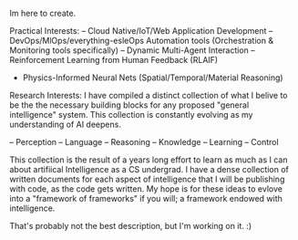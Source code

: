 Im here to create.

 Practical Interests:
– Cloud Native/IoT/Web Application Development
– DevOps/MlOps/everything-esleOps Automation tools (Orchestration & Monitoring tools specifically)
– Dynamic Multi-Agent Interaction
– Reinforcement Learning from Human Feedback (RLAIF)
- Physics-Informed Neural Nets (Spatial/Temporal/Material Reasoning)

Research Interests:
I have compiled a distinct collection of what I belive to be the the necessary building blocks for any proposed "general intelligence" system. This collection is constantly evolving as my understanding of AI deepens.

– Perception
– Language
– Reasoning
– Knowledge
– Learning
– Control

This collection is the result of a years long effort to learn as much as I can about artifiical Intelligence as a CS undergrad. I have a dense collection of written documents for each aspect of intelligence that I will be publishing with code, as the code gets written. My hope is for these ideas to evlove into a "framework of frameworks" if you will; a framework endowed with intelligence. 

That's probably not the best description, but I'm working on it. :) 
